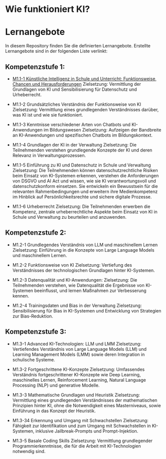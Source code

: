 # Wie funktioniert KI?

# Lernangebote

In diesem Repository finden Sie die definierten Lernangebote. Erstellte Lernangebote sind in der folgenden Liste verlinkt:

## Kompetenzstufe 1:

-  [M1.1-1 Künstliche Intelligenz in Schule und Unterricht: Funktionsweise, Chancen und Herausforderungen](<Stufe 1/M1-1-1 Einführung: KI in Schule und Verwaltung – Funktionsweise, Chancen und Herausforderungen>)
Zielsetzung: Vermittlung der Grundlagen von KI und Sensibilisierung für Datenschutz und Urheberrecht.

- M1.1-2 Grundsätzliches Verständnis der Funktionsweise von KI
Zielsetzung: Vermittlung eines grundlegenden Verständnisses darüber, was KI ist und wie sie funktioniert.

- M1.1-3 Kenntnisse verschiedener Arten von Chatbots und KI-Anwendungen im Bildungswesen
Zielsetzung: Aufzeigen der Bandbreite an KI-Anwendungen und spezifischen Chatbots im Bildungskontext.

- M1.1-4 Grundlagen der KI in der Verwaltung
Zielsetzung:  Die Teilnehmenden verstehen grundlegende Konzepte der KI und deren Relevanz in Verwaltungsprozessen.

- M1.1-5 Einführung zu KI und Datenschutz in Schule und Verwaltung
Zielsetzung: Die Teilnehmenden können datenschutzrechtliche Risiken beim Einsatz von KI-Systemen erkennen, verstehen die Anforderungen von DSGVO und AI Act und wissen, wie sie KI verantwortungsvoll und datenschutzkonform einsetzen.
Sie entwickeln ein Bewusstsein für die relevanten Rahmenbedingungen und erweitern ihre Medienkompetenz im Hinblick auf Persönlichkeitsrechte und sichere digitale Prozesse.

- M1.1-6 Urheberrecht
Zielsetzung: Die Teilnehmenden erwerben die Kompetenz, zentrale urheberrechtliche Aspekte beim Einsatz von KI in Schule und Verwaltung zu beurteilen und anzuwenden.

## Kompetenzstufe 2:

- M1.2-1 Grundlegendes Verständnis von LLM und maschinellem Lernen
Zielsetzung: Einführung in die Konzepte von Large Language Models und maschinellem Lernen.

- M1.2-2 Funktionsweise von KI
Zielsetzung: Vertiefung des Verständnisses der technologischen Grundlagen hinter KI-Systemen.

- M1.2-3 Datenqualität und KI-Anwendungen:
Zielsetzung: Die Teilnehmenden verstehen, wie Datenqualität die Ergebnisse von KI-Systemen beeinflusst, und lernen Maßnahmen zur Verbesserung kennen. 

- M1.2-4 Trainingsdaten und Bias in der Verwaltung
Zielsetzung: Sensibilisierung für Bias in KI-Systemen und Entwicklung von Strategien zur Bias-Reduktion. 

## Kompetenzstufe 3: 

- M1.3-1 Advanced KI-Technologien: LLM und LMM
Zielsetzung: Vertiefendes Verständnis von Large Language Models (LLM) und Learning Management Models (LMM) sowie deren Integration in schulische Systeme.

- M1.3-2 Fortgeschrittene KI-Konzepte
Zielsetzung: Umfassendes Verständnis fortgeschrittener KI-Konzepte wie Deep Learning, maschinelles Lernen, Reinforcement Learning, Natural Language Processing (NLP) und generative Modelle.

- M1.3-3 Mathematische Grundlagen und Heuristik
Zielsetzung: Vermittlung eines grundlegenden Verständnisses der mathematischen Prinzipien hinter KI, ohne die Notwendigkeit eines Masterniveaus, sowie Einführung in das Konzept der Heuristik.

- M1.3-34 Erkennung und Umgang mit Schwachstellen
Zielsetzung: Fähigkeit zur Identifikation und zum Umgang mit Schwachstellen in KI-Systemen, inklusive Jailbreak-Prompts und Prompt-Injektion.

- M1.3-5 Basale Coding Skills
Zielsetzung: Vermittlung grundlegender Programmierkenntnisse, die für die Arbeit mit KI-Technologien notwendig sind.
